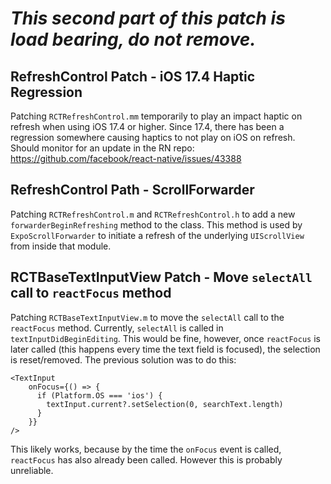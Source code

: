 # ***This second part of this patch is load bearing, do not remove.***

## RefreshControl Patch - iOS 17.4 Haptic Regression

Patching `RCTRefreshControl.mm` temporarily to play an impact haptic on refresh when using iOS 17.4 or higher. Since
17.4, there has been a regression somewhere causing haptics to not play on iOS on refresh. Should monitor for an update
in the RN repo: https://github.com/facebook/react-native/issues/43388

## RefreshControl Path - ScrollForwarder

Patching `RCTRefreshControl.m` and `RCTRefreshControl.h` to add a new `forwarderBeginRefreshing` method to the class.
This method is used by `ExpoScrollForwarder` to initiate a refresh of the underlying `UIScrollView` from inside that
module.


## RCTBaseTextInputView Patch - Move `selectAll` call to `reactFocus` method

Patching `RCTBaseTextInputView.m` to move the `selectAll` call to the `reactFocus` method. Currently, `selectAll` is
called in `textInputDidBeginEditing`. This would be fine, however, once `reactFocus` is later called (this happens every
time the text field is focused), the selection is reset/removed. The previous solution was to do this:

```tsx
<TextInput
    onFocus={() => {
      if (Platform.OS === 'ios') {
        textInput.current?.setSelection(0, searchText.length)
      }
    }}
/>
```

This likely works, because by the time the `onFocus` event is called, `reactFocus` has also already been called. However
this is probably unreliable.
